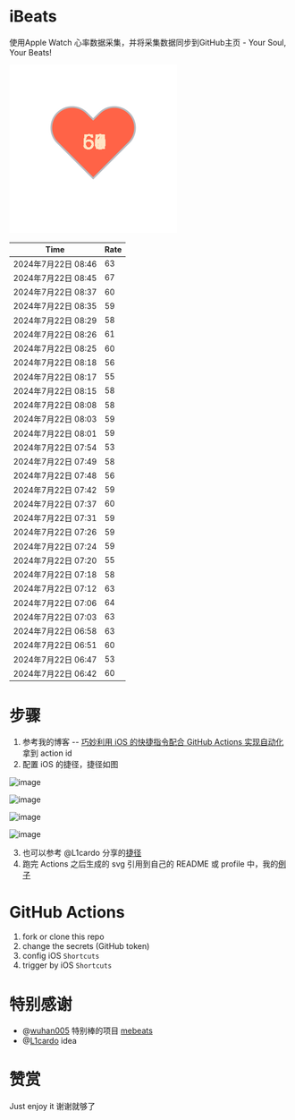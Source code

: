 # iBeats
使用Apple Watch 心率数据采集，并将采集数据同步到GitHub主页 - Your Soul, Your Beats!

![](./files/heart.svg)

<!--START_SECTION:my_heart_rate-->
| Time | Rate | 
 | ---- | ---- | 
| 2024年7月22日 08:46 | 63 |
| 2024年7月22日 08:45 | 67 |
| 2024年7月22日 08:37 | 60 |
| 2024年7月22日 08:35 | 59 |
| 2024年7月22日 08:29 | 58 |
| 2024年7月22日 08:26 | 61 |
| 2024年7月22日 08:25 | 60 |
| 2024年7月22日 08:18 | 56 |
| 2024年7月22日 08:17 | 55 |
| 2024年7月22日 08:15 | 58 |
| 2024年7月22日 08:08 | 58 |
| 2024年7月22日 08:03 | 59 |
| 2024年7月22日 08:01 | 59 |
| 2024年7月22日 07:54 | 53 |
| 2024年7月22日 07:49 | 58 |
| 2024年7月22日 07:48 | 56 |
| 2024年7月22日 07:42 | 59 |
| 2024年7月22日 07:37 | 60 |
| 2024年7月22日 07:31 | 59 |
| 2024年7月22日 07:26 | 59 |
| 2024年7月22日 07:24 | 59 |
| 2024年7月22日 07:20 | 55 |
| 2024年7月22日 07:18 | 58 |
| 2024年7月22日 07:12 | 63 |
| 2024年7月22日 07:06 | 64 |
| 2024年7月22日 07:03 | 63 |
| 2024年7月22日 06:58 | 63 |
| 2024年7月22日 06:51 | 60 |
| 2024年7月22日 06:47 | 53 |
| 2024年7月22日 06:42 | 60 |

<!--END_SECTION:my_heart_rate-->

# 步骤
1. 参考我的博客 -- [巧妙利用 iOS 的快捷指令配合 GitHub Actions 实现自动化](https://github.com/yihong0618/gitblog/issues/198) 拿到 action id
2. 配置 iOS 的捷径，捷径如图

![image](https://user-images.githubusercontent.com/15976103/122154218-0db0b480-ce97-11eb-93bb-5aec07c558dc.png)

![image](https://user-images.githubusercontent.com/15976103/122154236-186b4980-ce97-11eb-8e4b-70551a0391ae.png)

![image](https://user-images.githubusercontent.com/15976103/122154268-2d47dd00-ce97-11eb-902e-3acf292265a9.png)

![image](https://user-images.githubusercontent.com/15976103/122174055-fa144680-ceb4-11eb-9be2-3eb83cd516f7.png)

3. 也可以参考 @L1cardo 分享的[捷径](https://www.icloud.com/shortcuts/6ab6047b459c41ad822ad6b94b1c03d4)
4. 跑完 Actions 之后生成的 svg 引用到自己的 README 或 profile 中，我的[例子](https://github.com/yihong0618) 

# GitHub Actions

1. fork or clone this repo
2. change the secrets (GitHub token)
3. config iOS `Shortcuts` 
4. trigger by iOS `Shortcuts`

# 特别感谢
- @[wuhan005](https://github.com/wuhan005) 特别棒的项目 [mebeats](https://github.com/wuhan005/mebeats)
- @[L1cardo](https://github.com/L1cardo) idea

# 赞赏
Just enjoy it
谢谢就够了
